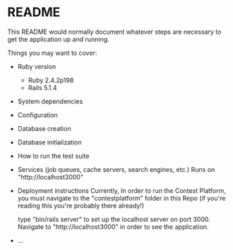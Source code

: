 # README

This README would normally document whatever steps are necessary to get the
application up and running.

Things you may want to cover:

* Ruby version
  - Ruby 2.4.2p198
  - Rails 5.1.4
* System dependencies

* Configuration

* Database creation

* Database initialization

* How to run the test suite

* Services (job queues, cache servers, search engines, etc.)
  Runs on "http://localhost3000"

* Deployment instructions
  Currently, In order to run the Contest Platform, you must navigate to the "contestplatform" folder in this Repo (if you're reading this you're probably there already!)

  type "bin/rails server" to set up the localhost server on port 3000. Navigate to "http://localhost3000" in order to see the application.

* ...
